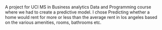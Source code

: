 A project for UCI MS in Business analytics Data and Programming course where we had to create a predictive model. I chose Predicting whether a home would rent for more or less than the average rent in los angeles based on the various amenities, rooms, bathrooms etc. 
